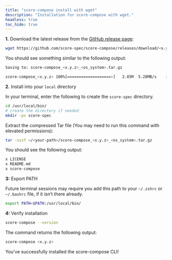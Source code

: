 ```yaml
---
title: "score-compose install with wget"
description: "Installation for score-compose with wget."
headless: true
toc_hide: true
---
```


**1.** Download the latest release from the [GitHub release page](https://github.com/score-spec/score-compose/releases):

```bash
wget https://github.com/score-spec/score-compose/releases/download/<x.y.z>/score-compose_<x.y.z>_<os_system>.tar.gz
```

You should see something similar to the following output:

```bash
Saving to: score-compose_<x.y.z>_<os_system>.tar.gz

score-compose_<x.y.z> 100%[===================>]   2.85M  5.28MB/s    in 0.5s
```

**2.** Install into your `local` directory

In your terminal, enter the following to create the `score-spec` directory.

```bash
cd /usr/local/bin/
# create the directory if needed
mkdir -pv score-spec
```

Extract the compressed Tar file (You may need to run this command with elevated permissions):

```bash
tar -xvzf ~/<your-path>/score-compose_<x.y.z>_<os_system>.tar.gz
```

You should see the following output:

```bash
x LICENSE
x README.md
x score-compose
```

**3:** Export PATH

Future terminal sessions may require you add this path to your `~/.zshrc` or `~/.bashrc` file, if it isn’t there already.

```bash
export PATH=$PATH:/usr/local/bin/
```

**4:** Verify installation

```bash
score-compose --version
```

The command returns the following output:

```bash
score-compose <x.y.z>
```

You've successfully installed the score-compose CLI!
